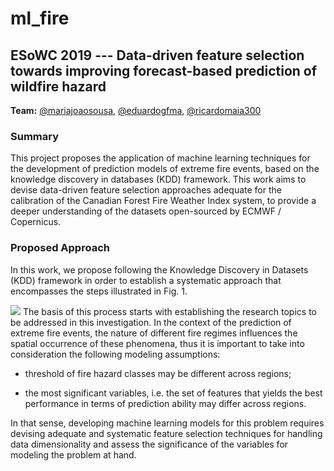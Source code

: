 # ml_fire

## ESoWC 2019 --- Data-driven feature selection towards improving forecast-based prediction of wildfire hazard

__Team:__ [@mariajoaosousa](https://github.com/mariajoaosousa), [@eduardogfma](https://github.com/eduardogfma), [@ricardomaia300](https://github.com/ricardomaia300)

### Summary
This project proposes the application of machine learning techniques for the development of prediction models of extreme fire events, based on the knowledge discovery in databases (KDD) framework. This work aims to devise data-driven feature selection approaches adequate for the calibration of the Canadian Forest Fire Weather Index system, to provide a deeper understanding of the datasets open-sourced by ECMWF / Copernicus.

### Proposed Approach

In this work, we propose following the Knowledge Discovery in Datasets (KDD) framework in order to establish a systematic approach that encompasses the steps illustrated in Fig. 1.

![](https://lh4.googleusercontent.com/SnZsRYDmbDhOLeTC9xQ1DBTS_pK4WWHAk7SbPcJ1dOa0mr_pORSE6n2QaRDH2rsYXhWCMU1hLHZW4bY515pLIbKjHa-7R_diq7mBAadswAFySsKNCbl7TDH8irx8SxX4o_ugHpKAqLeeyxsgBg)
The basis of this process starts with establishing the research topics to be addressed in this investigation. In the context of the prediction of extreme fire events, the nature of different fire regimes influences the spatial occurrence of these phenomena, thus it is important to take into consideration the following modeling assumptions:

-   threshold of fire hazard classes may be different across regions;

-   the most significant variables, i.e. the set of features that yields the best performance in terms of prediction ability may differ across regions.

In that sense, developing machine learning models for this problem requires devising adequate and systematic feature selection techniques for handling data dimensionality and assess the significance of the variables for modeling the problem at hand.
